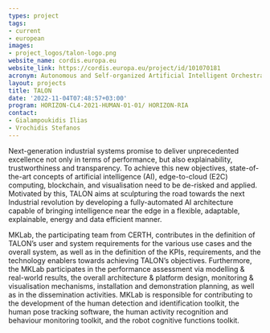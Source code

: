 ```yaml
---
types: project
tags:
- current
- european
images:
- project_logos/talon-logo.png
website_name: cordis.europa.eu
website_link: https://cordis.europa.eu/project/id/101070181
acronym: Autonomous and Self-organized Artificial Intelligent Orchestrator for a Greener Industry 4.0
layout: projects
title: TALON
date: '2022-11-04T07:48:57+03:00'
program: HORIZON-CL4-2021-HUMAN-01-01/ HORIZON-RIA
contact:
- Gialampoukidis Ilias
- Vrochidis Stefanos
---
```

<p>Next-generation industrial systems promise to deliver unprecedented excellence not only in terms of performance, but also explainability, trustworthiness and transparency. To achieve this new objectives, state-of-the-art concepts of artificial intelligence (AI), edge-to-cloud (E2C) computing, blockchain, and visualisation need to be de-risked and applied. Motivated by this, TALON aims at sculpturing the road towards the next Industrial revolution by developing a fully-automated AI architecture capable of bringing intelligence near the edge in a flexible, adaptable, explainable, energy and data efficient manner.</p>
<p>MKLab, the participating team from CERTH, contributes in the definition of TALON’s user and system requirements for the various use cases and the overall system, as well as in the definition of the KPIs, requirements, and the technology enablers towards achieving TALON’s objectives. Furthermore, the MKLab participates in the performance assessment via modelling & real-world results, the overall architecture & platform design, monitoring & visualisation mechanisms, installation and demonstration planning, as well as in the dissemination activities. MKLab is responsible for contributing to the development of the human detection and identification toolkit, the human pose tracking software, the human activity recognition and behaviour monitoring toolkit, and the robot cognitive functions toolkit. </p>
